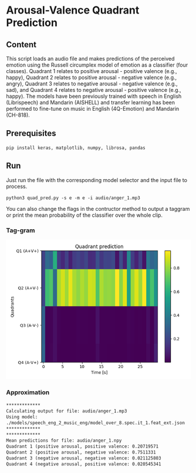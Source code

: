 # Arousal-Valence Quadrant Prediction

## Content
This script loads an audio file and makes predictions of the perceived emotion using the Russell circumplex model of emotion as a classifier (four classes). Quadrant 1 relates to positive arousal - positive valence (e.g., happy), Quadrant 2 relates to positive arousal - negative valence (e.g., angry), Quadrant 3 relates to negative arousal - negative valence (e.g., sad), and Quadrant 4 relates to negative arousal - positive valence (e.g., happy). The models have been previously trained with speech in English (Librispeech) and Mandarin (AISHELL) and transfer learning has been performed to fine-tune on music in English (4Q-Emotion) and Mandarin (CH-818).


## Prerequisites
```
pip install keras, matplotlib, numpy, librosa, pandas
```

## Run 

Just run the file with the corresponding model selector and the input file to process. 
```
python3 quad_pred.py -s e -m e -i audio/anger_1.mp3
```

You can also change the flags in the contructor method to output a taggram or print the mean probability of the classifier over the whole clip.

### Tag-gram
![alt text](https://github.com/juansgomez87/quad-pred/blob/master/audio/anger_1.png)

### Approximation
```
*************
Calculating output for file: audio/anger_1.mp3
Using model: ./models/speech_eng_2_music_eng/model_over_8.spec.it_1.feat_ext.json 
*************
*************
Mean predictions for file: audio/anger_1.npy
Quadrant 1 (positive arousal, positive valence: 0.20719571
Quadrant 2 (positive arousal, negative valence: 0.7511331
Quadrant 3 (negative arousal, negative valence: 0.021125803
Quadrant 4 (negative arousal, positive valence: 0.020545341
```
